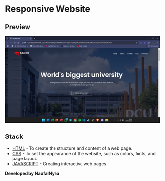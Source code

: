 # Responsive Website

## Preview
![Banner](preview.png)

## Stack

- [HTML](https://www.w3schools.com/html/) - To create the structure and content of a web page.
- [CSS](https://www.w3schools.com/css/) - To set the appearance of the website, such as colors, fonts, and page layout.
- [JAVASCRIPT](https://www.w3schools.com/js/) - Creating interactive web pages

**Developed by NaufalNyaa**
